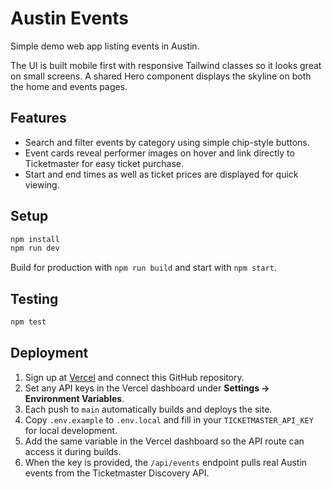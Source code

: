 # Austin Events

Simple demo web app listing events in Austin.

The UI is built mobile first with responsive Tailwind classes so it looks great on small screens.  A shared Hero component displays the skyline on both the home and events pages.

## Features

- Search and filter events by category using simple chip-style buttons.
- Event cards reveal performer images on hover and link directly to Ticketmaster for easy ticket purchase.
- Start and end times as well as ticket prices are displayed for quick viewing.

## Setup

```bash
npm install
npm run dev
```

Build for production with `npm run build` and start with `npm start`.

## Testing

```bash
npm test
```

## Deployment

1. Sign up at [Vercel](https://vercel.com) and connect this GitHub repository.
2. Set any API keys in the Vercel dashboard under **Settings → Environment Variables**.
3. Each push to `main` automatically builds and deploys the site.
4. Copy `.env.example` to `.env.local` and fill in your `TICKETMASTER_API_KEY` for local development.
5. Add the same variable in the Vercel dashboard so the API route can access it during builds.
6. When the key is provided, the `/api/events` endpoint pulls real Austin events from the Ticketmaster Discovery API.

